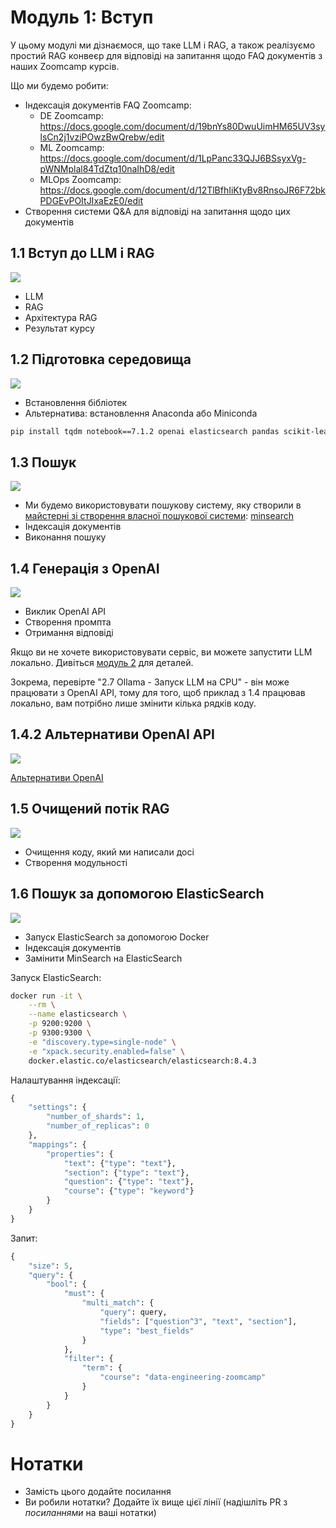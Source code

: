 # Модуль 1: Вступ

У цьому модулі ми дізнаємося, що таке LLM і RAG, а також реалізуємо простий RAG конвеєр для відповіді на запитання щодо FAQ документів з наших Zoomcamp курсів.

Що ми будемо робити:

* Індексація документів FAQ Zoomcamp:
  * DE Zoomcamp: https://docs.google.com/document/d/19bnYs80DwuUimHM65UV3sylsCn2j1vziPOwzBwQrebw/edit
  * ML Zoomcamp: https://docs.google.com/document/d/1LpPanc33QJJ6BSsyxVg-pWNMplal84TdZtq10naIhD8/edit
  * MLOps Zoomcamp: https://docs.google.com/document/d/12TlBfhIiKtyBv8RnsoJR6F72bkPDGEvPOItJIxaEzE0/edit
* Створення системи Q&A для відповіді на запитання щодо цих документів

## 1.1 Вступ до LLM і RAG

<a href="https://www.youtube.com/watch?v=Q75JgLEXMsM&list=PL3MmuxUbc_hIB4fSqLy_0AfTjVLpgjV3R">
  <img src="https://markdown-videos-api.jorgenkh.no/youtube/Q75JgLEXMsM">
</a>

* LLM
* RAG
* Архітектура RAG
* Результат курсу

## 1.2 Підготовка середовища

<a href="https://www.youtube.com/watch?v=ozCpmkbJNJE&list=PL3MmuxUbc_hIB4fSqLy_0AfTjVLpgjV3R">
  <img src="https://markdown-videos-api.jorgenkh.no/youtube/ozCpmkbJNJE">
</a>

* Встановлення бібліотек
* Альтернатива: встановлення Anaconda або Miniconda

```bash
pip install tqdm notebook==7.1.2 openai elasticsearch pandas scikit-learn
```

## 1.3 Пошук

<a href="https://www.youtube.com/watch?v=olvem333Bqo&list=PL3MmuxUbc_hIB4fSqLy_0AfTjVLpgjV3R">
  <img src="https://markdown-videos-api.jorgenkh.no/youtube/olvem333Bqo">
</a>

* Ми будемо використовувати пошукову систему, яку створили в [майстерні зі створення власної пошукової системи](https://github.com/alexeygrigorev/build-your-own-search-engine): [minsearch](https://github.com/alexeygrigorev/minsearch)
* Індексація документів
* Виконання пошуку

## 1.4 Генерація з OpenAI

<a href="https://www.youtube.com/watch?v=qz316T3U49Q&list=PL3MmuxUbc_hIB4fSqLy_0AfTjVLpgjV3R">
  <img src="https://markdown-videos-api.jorgenkh.no/youtube/qz316T3U49Q">
</a>

* Виклик OpenAI API
* Створення промпта
* Отримання відповіді

Якщо ви не хочете використовувати сервіс, ви можете запустити LLM локально. Дивіться [модуль 2](../02-open-source/) для деталей.

Зокрема, перевірте "2.7 Ollama - Запуск LLM на CPU" - він може працювати з OpenAI API, тому для того, щоб приклад з 1.4 працював локально, вам потрібно лише змінити кілька рядків коду.

## 1.4.2 Альтернативи OpenAI API

<a href="https://www.youtube.com/watch?v=HObjFso2UJE&list=PL3MmuxUbc_hIB4fSqLy_0AfTjVLpgjV3R">
  <img src="https://markdown-videos-api.jorgenkh.no/youtube/HObjFso2UJE">
</a>

[Альтернативи OpenAI](open-ai-alternatives.md)

## 1.5 Очищений потік RAG

<a href="https://www.youtube.com/watch?v=vkTiVwwch6A&list=PL3MmuxUbc_hIB4fSqLy_0AfTjVLpgjV3R">
  <img src="https://markdown-videos-api.jorgenkh.no/youtube/vkTiVwwch6A">
</a>

* Очищення коду, який ми написали досі
* Створення модульності

## 1.6 Пошук за допомогою ElasticSearch

<a href="https://www.youtube.com/watch?v=1lgbR5wMvsI&list=PL3MmuxUbc_hIB4fSqLy_0AfTjVLpgjV3R">
  <img src="https://markdown-videos-api.jorgenkh.no/youtube/1lgbR5wMvsI">
</a>

* Запуск ElasticSearch за допомогою Docker
* Індексація документів
* Замінити MinSearch на ElasticSearch

Запуск ElasticSearch:

```bash
docker run -it \
    --rm \
    --name elasticsearch \
    -p 9200:9200 \
    -p 9300:9300 \
    -e "discovery.type=single-node" \
    -e "xpack.security.enabled=false" \
    docker.elastic.co/elasticsearch/elasticsearch:8.4.3
```

Налаштування індексації:

```python
{
    "settings": {
        "number_of_shards": 1,
        "number_of_replicas": 0
    },
    "mappings": {
        "properties": {
            "text": {"type": "text"},
            "section": {"type": "text"},
            "question": {"type": "text"},
            "course": {"type": "keyword"} 
        }
    }
}
```

Запит:

```python
{
    "size": 5,
    "query": {
        "bool": {
            "must": {
                "multi_match": {
                    "query": query,
                    "fields": ["question^3", "text", "section"],
                    "type": "best_fields"
                }
            },
            "filter": {
                "term": {
                    "course": "data-engineering-zoomcamp"
                }
            }
        }
    }
}
```

# Нотатки

* Замість цього додайте посилання
* Ви робили нотатки? Додайте їх вище цієї лінії (надішліть PR з *посиланнями* на ваші нотатки)
